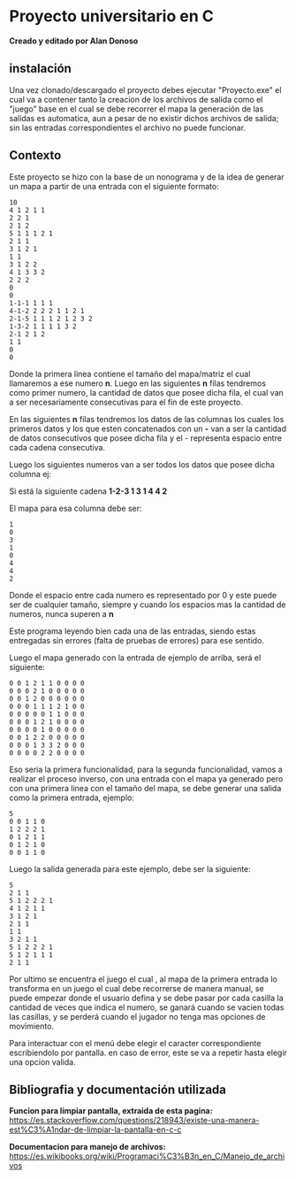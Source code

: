 # Proyecto universitario en C

**Creado y editado por Alan Donoso**
## instalación

Una vez clonado/descargado el proyecto debes ejecutar "Proyecto.exe" el cual va a contener tanto la creacion de los archivos de salida como el "juego" base en el cual se debe recorrer el mapa la generación de las salidas es automatica, aun a pesar de no existir dichos archivos de salida; sin las entradas correspondientes el archivo no puede funcionar.

## Contexto
Este proyecto se hizo con la base de un nonograma y de la idea de generar un mapa a partir de una entrada con el siguiente formato:



    10
    4 1 2 1 1
    2 2 1
    2 1 2
    5 1 1 1 2 1
    2 1 1
    3 1 2 1
    1 1
    3 1 2 2
    4 1 3 3 2
    2 2 2
    0
    0
    1-1-1 1 1 1
    4-1-2 2 2 2 1 1 2 1
    2-1-5 1 1 1 2 1 2 3 2
    1-3-2 1 1 1 1 3 2
    2-1 2 1 2
    1 1
    0
    0

Donde la primera linea contiene el tamaño del mapa/matriz el cual llamaremos a ese numero **n**.
Luego en las siguientes **n** filas tendremos como primer numero, la cantidad de datos que posee dicha fila, el cual van a ser necesariamente consecutivas para el fin de este proyecto.

En las siguientes **n** filas tendremos los datos de las columnas los cuales los primeros datos y los que esten concatenados con un **-** van a ser la cantidad de datos consecutivos que posee dicha fila y el - representa espacio entre cada cadena consecutiva.

Luego los siguientes numeros van a ser todos los datos que posee dicha columna
ej:

Si está la siguiente cadena **1-2-3 1 3 1 4 4 2**

El mapa para esa columna debe ser:


    1
    0
    3
    1
    0
    4
    4
    2


Donde el espacio entre cada numero es representado por 0 y este puede ser de cualquier tamaño, siempre y cuando los espacios mas la cantidad de numeros, nunca superen a **n**

Este programa leyendo bien cada una de las entradas, siendo estas entregadas sin errores (falta de pruebas de errores) para ese sentido.

Luego el mapa generado con la entrada de ejemplo de arriba, será el siguiente:



    0 0 1 2 1 1 0 0 0 0
    0 0 0 2 1 0 0 0 0 0
    0 0 1 2 0 0 0 0 0 0
    0 0 0 1 1 1 2 1 0 0
    0 0 0 0 0 1 1 0 0 0
    0 0 0 1 2 1 0 0 0 0
    0 0 0 0 1 0 0 0 0 0
    0 0 1 2 2 0 0 0 0 0
    0 0 0 1 3 3 2 0 0 0
    0 0 0 0 2 2 0 0 0 0

Eso seria la primera funcionalidad, para la segunda funcionalidad, vamos a realizar el proceso inverso, con una entrada con el mapa ya generado pero con una primera linea con el tamaño del mapa, se debe generar una salida como la primera entrada, ejemplo:



    5
    0 0 1 1 0
    1 2 2 2 1
    0 1 2 1 1
    0 1 2 1 0
    0 0 1 1 0


Luego la salida generada para este ejemplo, debe ser la siguiente:



    5
    2 1 1
    5 1 2 2 2 1
    4 1 2 1 1
    3 1 2 1
    2 1 1
    1 1
    3 2 1 1
    5 1 2 2 2 1
    5 1 2 1 1 1
    2 1 1

Por ultimo se encuentra el juego el cual , al mapa de la primera entrada lo transforma en un juego el cual debe recorrerse de manera manual, se puede empezar donde el usuario defina y se debe pasar por cada casilla la cantidad de veces que indica el numero, se ganará cuando se vacien todas las casillas, y se perderá cuando el jugador no tenga mas opciones de movimiento.


Para interactuar con el menú debe elegir el caracter correspondiente escribiendolo por pantalla. en caso de error, este se va a repetir hasta elegir una opcion valida.

## Bibliografia y documentación utilizada

**Funcion para limpiar pantalla, extraida de esta pagina:**
 https://es.stackoverflow.com/questions/218943/existe-una-manera-est%C3%A1ndar-de-limpiar-la-pantalla-en-c-c

 **Documentacion para manejo de archivos:**
 https://es.wikibooks.org/wiki/Programaci%C3%B3n_en_C/Manejo_de_archivos